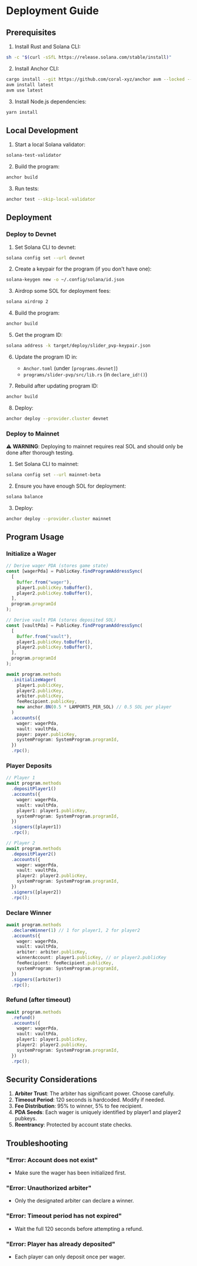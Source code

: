 # Deployment Guide

## Prerequisites

1. Install Rust and Solana CLI:
```bash
sh -c "$(curl -sSfL https://release.solana.com/stable/install)"
```

2. Install Anchor CLI:
```bash
cargo install --git https://github.com/coral-xyz/anchor avm --locked --force
avm install latest
avm use latest
```

3. Install Node.js dependencies:
```bash
yarn install
```

## Local Development

1. Start a local Solana validator:
```bash
solana-test-validator
```

2. Build the program:
```bash
anchor build
```

3. Run tests:
```bash
anchor test --skip-local-validator
```

## Deployment

### Deploy to Devnet

1. Set Solana CLI to devnet:
```bash
solana config set --url devnet
```

2. Create a keypair for the program (if you don't have one):
```bash
solana-keygen new -o ~/.config/solana/id.json
```

3. Airdrop some SOL for deployment fees:
```bash
solana airdrop 2
```

4. Build the program:
```bash
anchor build
```

5. Get the program ID:
```bash
solana address -k target/deploy/slider_pvp-keypair.json
```

6. Update the program ID in:
   - `Anchor.toml` (under `[programs.devnet]`)
   - `programs/slider-pvp/src/lib.rs` (in `declare_id!()`)

7. Rebuild after updating program ID:
```bash
anchor build
```

8. Deploy:
```bash
anchor deploy --provider.cluster devnet
```

### Deploy to Mainnet

⚠️ **WARNING**: Deploying to mainnet requires real SOL and should only be done after thorough testing.

1. Set Solana CLI to mainnet:
```bash
solana config set --url mainnet-beta
```

2. Ensure you have enough SOL for deployment:
```bash
solana balance
```

3. Deploy:
```bash
anchor deploy --provider.cluster mainnet
```

## Program Usage

### Initialize a Wager

```typescript
// Derive wager PDA (stores game state)
const [wagerPda] = PublicKey.findProgramAddressSync(
  [
    Buffer.from("wager"),
    player1.publicKey.toBuffer(),
    player2.publicKey.toBuffer(),
  ],
  program.programId
);

// Derive vault PDA (stores deposited SOL)
const [vaultPda] = PublicKey.findProgramAddressSync(
  [
    Buffer.from("vault"),
    player1.publicKey.toBuffer(),
    player2.publicKey.toBuffer(),
  ],
  program.programId
);

await program.methods
  .initializeWager(
    player1.publicKey,
    player2.publicKey,
    arbiter.publicKey,
    feeRecipient.publicKey,
    new anchor.BN(0.5 * LAMPORTS_PER_SOL) // 0.5 SOL per player
  )
  .accounts({
    wager: wagerPda,
    vault: vaultPda,
    payer: payer.publicKey,
    systemProgram: SystemProgram.programId,
  })
  .rpc();
```

### Player Deposits

```typescript
// Player 1
await program.methods
  .depositPlayer1()
  .accounts({
    wager: wagerPda,
    vault: vaultPda,
    player1: player1.publicKey,
    systemProgram: SystemProgram.programId,
  })
  .signers([player1])
  .rpc();

// Player 2
await program.methods
  .depositPlayer2()
  .accounts({
    wager: wagerPda,
    vault: vaultPda,
    player2: player2.publicKey,
    systemProgram: SystemProgram.programId,
  })
  .signers([player2])
  .rpc();
```

### Declare Winner

```typescript
await program.methods
  .declareWinner(1) // 1 for player1, 2 for player2
  .accounts({
    wager: wagerPda,
    vault: vaultPda,
    arbiter: arbiter.publicKey,
    winnerAccount: player1.publicKey, // or player2.publicKey
    feeRecipient: feeRecipient.publicKey,
    systemProgram: SystemProgram.programId,
  })
  .signers([arbiter])
  .rpc();
```

### Refund (after timeout)

```typescript
await program.methods
  .refund()
  .accounts({
    wager: wagerPda,
    vault: vaultPda,
    player1: player1.publicKey,
    player2: player2.publicKey,
    systemProgram: SystemProgram.programId,
  })
  .rpc();
```

## Security Considerations

1. **Arbiter Trust**: The arbiter has significant power. Choose carefully.
2. **Timeout Period**: 120 seconds is hardcoded. Modify if needed.
3. **Fee Distribution**: 95% to winner, 5% to fee recipient.
4. **PDA Seeds**: Each wager is uniquely identified by player1 and player2 pubkeys.
5. **Reentrancy**: Protected by account state checks.

## Troubleshooting

### "Error: Account does not exist"
- Make sure the wager has been initialized first.

### "Error: Unauthorized arbiter"
- Only the designated arbiter can declare a winner.

### "Error: Timeout period has not expired"
- Wait the full 120 seconds before attempting a refund.

### "Error: Player has already deposited"
- Each player can only deposit once per wager.

